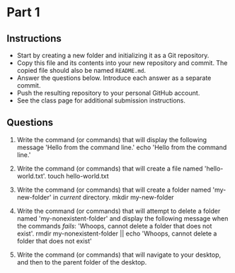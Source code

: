 # Part 1

## Instructions
- Start by creating a new folder and initializing it as a Git repository.
- Copy this file and its contents into your new repository and commit. The copied file should also be named `README.md`.
- Answer the questions below. Introduce each answer as a separate commit.
- Push the resulting repository to your personal GitHub account.
- See the class page for additional submission instructions.

## Questions
1. Write the command (or commands) that will display the following message 'Hello from the command line.'
   echo 'Hello from the command line.'

2. Write the command (or commands) that will create a file named 'hello-world.txt'.
   touch hello-world.txt

3. Write the command (or commands) that will create a folder named 'my-new-folder' in _current_ directory.
   mkdir my-new-folder

4. Write the command (or commands) that will attempt to delete a folder named 'my-nonexistent-folder' and display the following message when the commands _fails_: 'Whoops, cannot delete a folder that does not exist'.
   rmdir my-nonexistent-folder || echo 'Whoops, cannot delete a folder that does not exist'

5. Write the command (or commands) that will navigate to your desktop, and then to the parent folder of the desktop.
   <your-answer-here>
